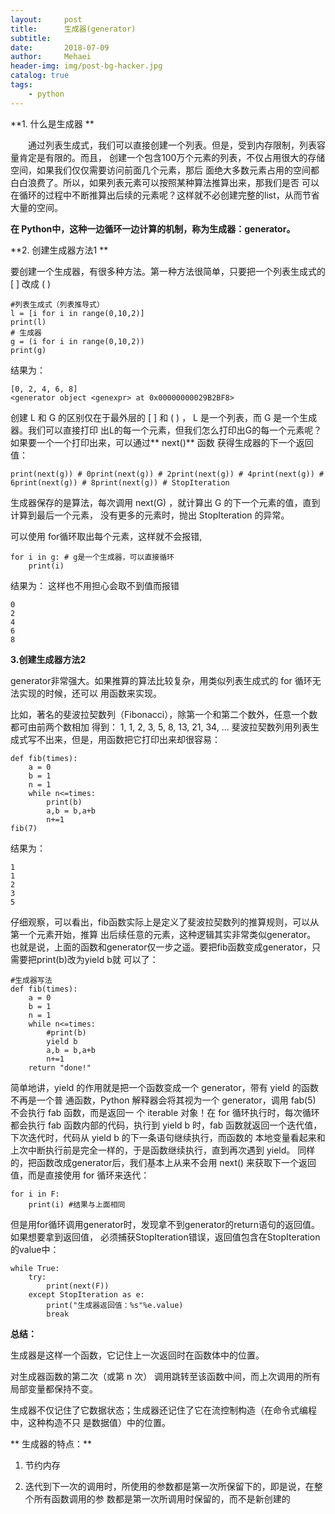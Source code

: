 ```yaml
---
layout:     post
title:      生成器(generator)
subtitle:   
date:       2018-07-09
author:     Mehaei
header-img: img/post-bg-hacker.jpg
catalog: true
tags:
    - python
---
```

**1. 什么是生成器 **

　　通过列表生成式，我们可以直接创建一个列表。但是，受到内存限制，列表容量肯定是有限的。而且， 创建一个包含100万个元素的列表，不仅占用很大的存储空间，如果我们仅仅需要访问前面几个元素，那后 面绝大多数元素占用的空间都白白浪费了。所以，如果列表元素可以按照某种算法推算出来，那我们是否 可以在循环的过程中不断推算出后续的元素呢？这样就不必创建完整的list，从而节省大量的空间。

**在 Python中，这种一边循环一边计算的机制，称为生成器：generator。**

**2. 创建生成器方法1 **

要创建一个生成器，有很多种方法。第一种方法很简单，只要把一个列表生成式的 [ ] 改成 ( )

```
#列表生成式（列表推导式）
l = [i for i in range(0,10,2)]
print(l)
# 生成器
g = (i for i in range(0,10,2))
print(g)
```

结果为：

```
[0, 2, 4, 6, 8]
<generator object <genexpr> at 0x00000000029B2BF8>
```

创建 L 和 G 的区别仅在于最外层的 [ ] 和 ( ) ， L 是一个列表，而 G 是一个生成器。我们可以直接打印 出L的每一个元素，但我们怎么打印出G的每一个元素呢？如果要一个一个打印出来，可以通过** next()** 函数 获得生成器的下一个返回值：

```
print(next(g)) # 0print(next(g)) # 2print(next(g)) # 4print(next(g)) # 6print(next(g)) # 8print(next(g)) # StopIteration
```

生成器保存的是算法，每次调用 next(G) ，就计算出 G 的下一个元素的值，直到计算到最后一个元素， 没有更多的元素时，抛出 StopIteration 的异常。

可以使用 for循环取出每个元素，这样就不会报错,

```
for i in g: # g是一个生成器，可以直接循环
    print(i)
```

结果为： 这样也不用担心会取不到值而报错

```
0
2
4
6
8
```

**3.创建生成器方法2**

generator非常强大。如果推算的算法比较复杂，用类似列表生成式的 for 循环无法实现的时候，还可以 用函数来实现。

比如，著名的斐波拉契数列（Fibonacci），除第一个和第二个数外，任意一个数都可由前两个数相加 得到： 1, 1, 2, 3, 5, 8, 13, 21, 34, ... 斐波拉契数列用列表生成式写不出来，但是，用函数把它打印出来却很容易：

```
def fib(times):
    a = 0
    b = 1
    n = 1
    while n<=times:
        print(b)
        a,b = b,a+b
        n+=1
fib(7)
```

结果为：

```
1
1
2
3
5
```

仔细观察，可以看出，fib函数实际上是定义了斐波拉契数列的推算规则，可以从第一个元素开始，推算 出后续任意的元素，这种逻辑其实非常类似generator。 也就是说，上面的函数和generator仅一步之遥。要把fib函数变成generator，只需要把print(b)改为yield b就 可以了：

```
#生成器写法
def fib(times):
    a = 0
    b = 1
    n = 1
    while n<=times:
        #print(b)
        yield b
        a,b = b,a+b
        n+=1
    return "done!"
```

简单地讲，yield 的作用就是把一个函数变成一个 generator，带有 yield 的函数不再是一个普 通函数，Python 解释器会将其视为一个 generator，调用 fab(5) 不会执行 fab 函数，而是返回一 个 iterable 对象！在 for 循环执行时，每次循环都会执行 fab 函数内部的代码，执行到 yield b 时，fab 函数就返回一个迭代值，下次迭代时，代码从 yield b 的下一条语句继续执行，而函数的 本地变量看起来和上次中断执行前是完全一样的，于是函数继续执行，直到再次遇到 yield。 同样的，把函数改成generator后，我们基本上从来不会用 next() 来获取下一个返回值，而是直接使用 for 循环来迭代：

```
for i in F:
    print(i) #结果与上面相同
```

但是用for循环调用generator时，发现拿不到generator的return语句的返回值。如果想要拿到返回值， 必须捕获StopIteration错误，返回值包含在StopIteration的value中：

```
while True:
    try:
        print(next(F))
    except StopIteration as e:
        print("生成器返回值：%s"%e.value)
        break
```

**总结：**

生成器是这样一个函数，它记住上一次返回时在函数体中的位置。

对生成器函数的第二次（或第 n 次） 调用跳转至该函数中间，而上次调用的所有局部变量都保持不变。

生成器不仅记住了它数据状态；生成器还记住了它在流控制构造（在命令式编程中，这种构造不只 是数据值）中的位置。

** 生成器的特点：**

1. 节约内存

2. 迭代到下一次的调用时，所使用的参数都是第一次所保留下的，即是说，在整个所有函数调用的参 数都是第一次所调用时保留的，而不是新创建的
